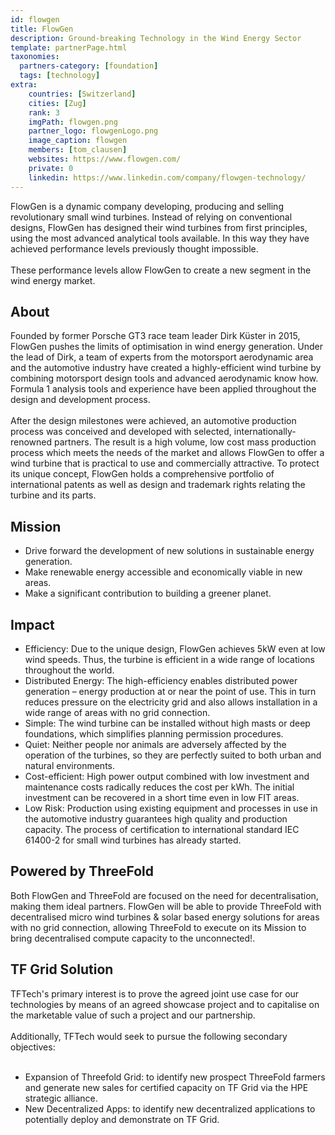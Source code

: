 ```yaml
---
id: flowgen
title: FlowGen
description: Ground-breaking Technology in the Wind Energy Sector
template: partnerPage.html
taxonomies:
  partners-category: [foundation]
  tags: [technology]
extra:
    countries: [Switzerland]
    cities: [Zug]
    rank: 3
    imgPath: flowgen.png
    partner_logo: flowgenLogo.png
    image_caption: flowgen
    members: [tom_clausen]
    websites: https://www.flowgen.com/
    private: 0
    linkedin: https://www.linkedin.com/company/flowgen-technology/
---
```


FlowGen is a dynamic company developing, producing and selling revolutionary small wind turbines. Instead of relying on conventional designs, FlowGen has designed their wind turbines from first principles, using the most advanced analytical tools available. In this way they have achieved performance levels previously thought impossible.
<br/>
<br/>
These performance levels allow FlowGen to create a new segment in the wind energy market.

## About

Founded by former Porsche GT3 race team leader Dirk Küster in 2015, FlowGen pushes the limits of optimisation in wind energy generation. Under the lead of Dirk, a team of experts from the motorsport aerodynamic area and the automotive industry have created a highly-efficient wind turbine by combining motorsport design tools and advanced aerodynamic know how. Formula 1 analysis tools and experience have been applied throughout the design and development process.
<br/>
<br/>
After the design milestones were achieved, an automotive production process was conceived and developed with selected, internationally-renowned partners. The result is a high volume, low cost mass production process which meets the needs of the market and allows FlowGen to offer a wind turbine that is practical to use and commercially attractive. To protect its unique concept, FlowGen holds a comprehensive portfolio of international patents as well as design and trademark rights relating the turbine and its parts.

## Mission

- Drive forward the development of new solutions in sustainable energy generation.
- Make renewable energy accessible and economically viable in new areas.
- Make a significant contribution to building a greener planet.

## Impact

- Efficiency: Due to the unique design, FlowGen achieves 5kW even at low wind speeds. Thus, the turbine is efficient in a wide range of locations throughout the world. 
- Distributed Energy: The high-efficiency enables distributed power generation – energy production at or near the point of use. This in turn reduces pressure on the electricity grid and also allows installation in a wide range of areas with no grid connection.
- Simple: The wind turbine can be installed without high masts or deep foundations, which simplifies planning permission procedures.
- Quiet: Neither people nor animals are adversely affected by the operation of the turbines, so they are perfectly suited to both urban and natural environments.
- Cost-efficient: High power output combined with low investment and maintenance costs radically reduces the cost per kWh. The initial investment can be recovered in a short time even in low FIT areas.
- Low Risk: Production using existing equipment and processes in use in the automotive industry guarantees high quality and production capacity. The process of certification to international standard IEC 61400-2 for small wind turbines has already started.

## Powered by ThreeFold

Both FlowGen and ThreeFold are focused on the need for decentralisation, making them ideal partners. FlowGen will be able to provide ThreeFold with decentralised micro wind turbines & solar based energy solutions for areas with no grid connection, allowing ThreeFold to execute on its Mission to bring decentralised compute capacity to the unconnected!. 

## TF Grid Solution

TFTech's primary interest is to prove the agreed joint use case for our technologies by means of an agreed showcase project and to capitalise on the marketable value of such a project and our partnership.
<br/>
<br/>
Additionally, TFTech would seek to pursue the following secondary objectives:
<br/>
<br/>

- Expansion of Threefold Grid: to identify new prospect ThreeFold farmers and generate new sales for certified capacity on TF Grid via the HPE strategic alliance.
- New Decentralized Apps: to identify new decentralized applications to potentially deploy and demonstrate on TF Grid.

<!-- ### Roadmap

Planning for the deployment of a joint showcase to demonstrate the viability and integration of our technologies.
Pursuing joint sales opportunities for the deployment of our decentralized renewable power + decentralized IT proposition -->
